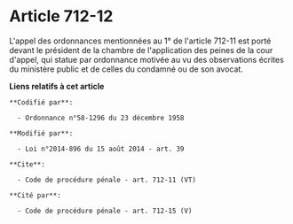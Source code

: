 # Article 712-12

L'appel des ordonnances mentionnées au 1° de l'article 712-11 est porté devant le président de la chambre de l'application
des peines de la cour d'appel, qui statue par ordonnance motivée au vu des observations écrites du ministère public et de
celles du condamné ou de son avocat.

**Liens relatifs à cet article**

	**Codifié par**:

	  - Ordonnance n°58-1296 du 23 décembre 1958

	**Modifié par**:

	  - Loi n°2014-896 du 15 août 2014 - art. 39

	**Cite**:

	  - Code de procédure pénale - art. 712-11 (VT)

	**Cité par**:

	  - Code de procédure pénale - art. 712-15 (V)
